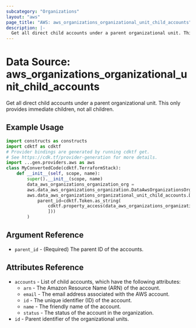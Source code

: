 ```yaml
---
subcategory: "Organizations"
layout: "aws"
page_title: "AWS: aws_organizations_organizational_unit_child_accounts"
description: |-
  Get all direct child accounts under a parent organizational unit. This only provides immediate children, not all children.
---
```


# Data Source: aws_organizations_organizational_unit_child_accounts

Get all direct child accounts under a parent organizational unit. This only provides immediate children, not all children.

## Example Usage

```python
import constructs as constructs
import cdktf as cdktf
# Provider bindings are generated by running cdktf get.
# See https://cdk.tf/provider-generation for more details.
import ...gen.providers.aws as aws
class MyConvertedCode(cdktf.TerraformStack):
    def __init__(self, scope, name):
        super().__init__(scope, name)
        data_aws_organizations_organization_org =
        aws.data_aws_organizations_organization.DataAwsOrganizationsOrganization(self, "org")
        aws.data_aws_organizations_organizational_unit_child_accounts.DataAwsOrganizationsOrganizationalUnitChildAccounts(self, "accounts",
            parent_id=cdktf.Token.as_string(
                cdktf.property_access(data_aws_organizations_organization_org.roots, ["0", "id"
                ]))
        )
```

## Argument Reference

* `parent_id` - (Required) The parent ID of the accounts.

## Attributes Reference

* `accounts` - List of child accounts, which have the following attributes:
    * `arn` - The Amazon Resource Name (ARN) of the account.
    * `email` - The email address associated with the AWS account.
    * `id` - The unique identifier (ID) of the account.
    * `name` - The friendly name of the account.
    * `status` - The status of the account in the organization.
* `id` - Parent identifier of the organizational units.

<!-- cache-key: cdktf-0.17.0-pre.15 input-117cc3b5f82f7a293a87f787776150d4f0abd4f42481085dc1090ff0efb6282f -->